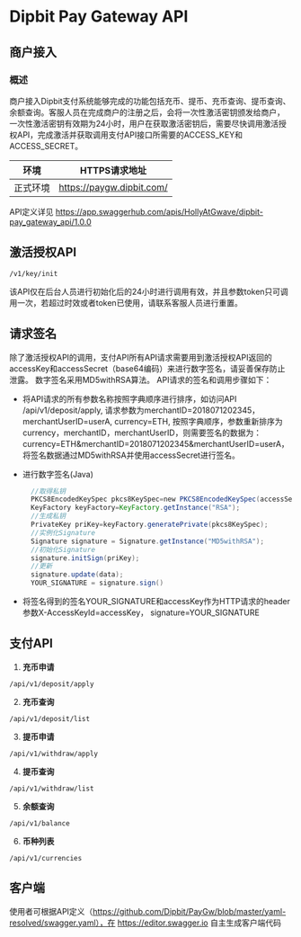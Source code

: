 # Dipbit Pay Gateway API 
## 商户接入
### 概述
商户接入Dipbit支付系统能够完成的功能包括充币、提币、充币查询、提币查询、余额查询。客服人员在完成商户的注册之后，会将一次性激活密钥颁发给商户，
一次性激活密钥有效期为24小时，用户在获取激活密钥后，需要尽快调用激活授权API，完成激活并获取调用支付API接口所需要的ACCESS_KEY和ACCESS_SECRET。

环境 | HTTPS请求地址
------------ | -------------
正式环境 | https://paygw.dipbit.com/

API定义详见 https://app.swaggerhub.com/apis/HollyAtGwave/dipbit-pay_gateway_api/1.0.0

## 激活授权API
```http request
/v1/key/init
```
该API仅在后台人员进行初始化后的24小时进行调用有效，并且参数token只可调用一次，若超过时效或者token已使用，请联系客服人员进行重置。
## 请求签名
除了激活授权API的调用，支付API所有API请求需要用到激活授权API返回的accessKey和accessSecret（base64编码）来进行数字签名，请妥善保存防止泄露。
数字签名采用MD5withRSA算法。
API请求的签名和调用步骤如下：
* 将API请求的所有参数名称按照字典顺序进行排序，如访问API /api/v1/deposit/apply, 请求参数为merchantID=2018071202345， 
merchantUserID=userA, currency=ETH, 按照字典顺序，参数重新排序为currency，merchantID，merchantUserID，则需要签名的数据为：
currency=ETH&merchantID=2018071202345&merchantUserID=userA，将签名数据通过MD5withRSA并使用accessSecret进行签名。

* 进行数字签名(Java) 
    ```Java
      //取得私钥  
      PKCS8EncodedKeySpec pkcs8KeySpec=new PKCS8EncodedKeySpec(accessSecret);  
      KeyFactory keyFactory=KeyFactory.getInstance("RSA");  
      //生成私钥  
      PrivateKey priKey=keyFactory.generatePrivate(pkcs8KeySpec);  
      //实例化Signature  
      Signature signature = Signature.getInstance("MD5withRSA");  
      //初始化Signature  
      signature.initSign(priKey);  
      //更新  
      signature.update(data);  
      YOUR_SIGNATURE = signature.sign()
    ```
 * 将签名得到的签名YOUR_SIGNATURE和accessKey作为HTTP请求的header参数X-AccessKeyId=accessKey， signature=YOUR_SIGNATURE

## 支付API
1. **充币申请**
```http request
/api/v1/deposit/apply
```

2. **充币查询**
```http request
/api/v1/deposit/list
```

3. **提币申请**
```http request
/api/v1/withdraw/apply
```

4. **提币查询**
```http request
/api/v1/withdraw/list
```

5. **余额查询**
```http request
/api/v1/balance
```

6. **币种列表**
```http request
/api/v1/currencies
```

## 客户端
使用者可根据API定义（https://github.com/Dipbit/PayGw/blob/master/yaml-resolved/swagger.yaml），在 https://editor.swagger.io 自主生成客户端代码
